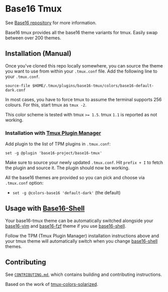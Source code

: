# Base16 Tmux

See [Base16 repository][1] for more information.

Base16 tmux provides all the base16 theme variants for tmux. Easily swap
between over 200 themes.

## Installation (Manual)

Once you've cloned this repo locally somewhere, you can source the theme
you want to use from within your `.tmux.conf` file. Add the following
line to your `.tmux.conf`.

```tmux
source-file $HOME/.tmux/plugins/base16-tmux/colors/base16-default-dark.conf
```

In most cases, you have to force tmux to assume the terminal supports
256 colours. For this, start tmux as `tmux -2`.

This color scheme is tested with tmux `>= 1.5`. tmux `1.1` is reported as
not working.

### Installation with [Tmux Plugin Manager][2]

Add plugin to the list of TPM plugins in `.tmux.conf`:

```tmux
set -g @plugin 'base16-project/base16-tmux'
```

Make sure to source your newly updated `.tmux.conf`. Hit `prefix + I` to
fetch the plugin and source it. The plugin should now be working.

All the base16 themes are provided so you can pick and choose via
`.tmux.conf` option:

- `set -g @colors-base16 'default-dark'` (the default)

## Usage with [Base16-Shell][3]

Your base16-tmux theme can be automatically switched alongside your
[base16-vim][4] and [base16-fzf][6] theme if you use [base16-shell][3].

Follow the TPM (Tmux Plugin Manager) installation instructions above and
your tmux theme will automatically switch when you change
[base16-shell][3] themes.

## Contributing

See [`CONTRIBUTING.md`][7], which contains building and contributing
instructions.

Based on the work of [tmux-colors-solarized][5].

[1]: https://github.com/base16-project/base16
[2]: https://github.com/tmux-plugins/tpm
[3]: https://github.com/base16-project/base16-shell
[4]: https://github.com/base16-project/base16-vim
[5]: https://github.com/seebi/tmux-colors-solarized
[6]: https://github.com/base16-project/base16-fzf
[7]: CONTRIBUTING.md
